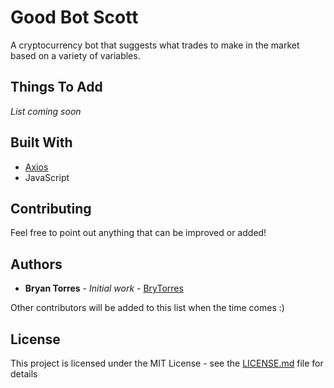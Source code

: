 # Good Bot Scott

A cryptocurrency bot that suggests what trades to make in the market based on a variety of variables. 

## Things To Add

*List coming soon*

## Built With

* [Axios](https://github.com/mzabriskie/axios)
* JavaScript

## Contributing

Feel free to point out anything that can be improved or added!


## Authors

* **Bryan Torres** - *Initial work* - [BryTorres](https://github.com/brytorres)

Other contributors will be added to this list when the time comes :)

## License

This project is licensed under the MIT License - see the [LICENSE.md](LICENSE.md) file for details

